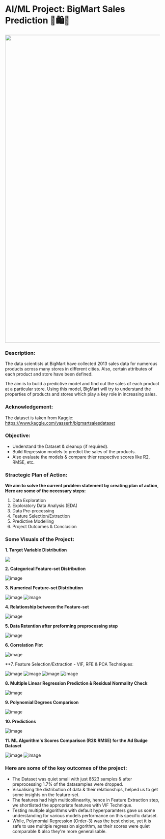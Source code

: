 # AI/ML Project: BigMart Sales Prediction 🏪🛍️🛒
<p align="center"><img src="https://user-images.githubusercontent.com/54996245/145608240-38d9cd36-4fb2-4ea6-aaf6-abbc8446fa2d.jpg" style="width: 1000px;"/></p>

### Description:

The data scientists at BigMart have collected 2013 sales data for numerous products across many stores in different cities. Also, certain attributes of each product and store have been defined. 

The aim is to build a predictive model and find out the sales of each product at a particular store.
Using this model, BigMart will try to understand the properties of products and stores which play a key role in increasing sales.

### Acknowledgement: 
The dataset is taken from Kaggle:\
https://www.kaggle.com/yasserh/bigmartsalesdataset

### Objective:
- Understand the Dataset & cleanup (if required).
- Build Regression models to predict the sales of the products.
- Also evaluate the models & compare thier respective scores like R2, RMSE, etc.

### Stractegic Plan of Action:
  
**We aim to solve the current problem statement by creating plan of action, Here are some of the necessary steps:**
1. Data Exploration
2. Exploratory Data Analysis (EDA)
3. Data Pre-processing
4. Feature Selection/Extraction
5. Predictive Modelling
6. Project Outcomes & Conclusion

### Some Visuals of the Project:
**1. Target Variable Distribution**

<p align="left"><img src="https://user-images.githubusercontent.com/54996245/146248720-5c0b43f2-c74b-4c98-b106-09e2c64a7d01.png" /></p>

**2. Categorical Feature-set Distribution**
  
![image](https://user-images.githubusercontent.com/54996245/146248730-2ffb50d3-3f14-4ce8-bfea-c36926165861.png)

**3. Numerical Feature-set Distribution**

![image](https://user-images.githubusercontent.com/54996245/146248771-767371ed-a2b4-4a16-ba3e-204b33ce4ad1.png)
![image](https://user-images.githubusercontent.com/54996245/146248787-be1e53df-0c72-4a6a-aa0a-501f919de28b.png)

**4. Relationship between the Feature-set**

![image](https://user-images.githubusercontent.com/54996245/146248804-a738086a-a887-494b-945a-475fe45cd322.png)

**5. Data Retention after preforming preprocessing step**

![image](https://user-images.githubusercontent.com/54996245/146248841-e45ac965-803b-4454-afc5-2646ca1429c7.png)

**6. Correlation Plot**
  
![image](https://user-images.githubusercontent.com/54996245/146248855-54e87d90-57a3-4d7a-83c4-567b0e3baf59.png)

**7. Feature Selection/Extraction - VIF, RFE & PCA Techniques:

![image](https://user-images.githubusercontent.com/54996245/146248879-d1e18afe-9347-4b2b-8af1-18ef7fd4a451.png)
![image](https://user-images.githubusercontent.com/54996245/146248896-40276b9e-821b-408f-976f-fec63686371d.png)
![image](https://user-images.githubusercontent.com/54996245/146248913-97c2bbe5-ec90-4ff4-a4d9-a9f68cce49b7.png)
![image](https://user-images.githubusercontent.com/54996245/146248935-b6f25999-8cec-4bbd-83ce-309f6fcf8a95.png)

**8. Multiple Linear Regression Prediction & Residual Normality Check**
  
![image](https://user-images.githubusercontent.com/54996245/146249029-29146a4e-4c3c-43d8-b4f8-34207c5f4ba4.png)

**9. Polynomial Degrees Comparison**

![image](https://user-images.githubusercontent.com/54996245/146249045-9e785414-b730-49ea-9d40-4c8e9c085faf.png)

**10. Predictions**

![image](https://user-images.githubusercontent.com/54996245/146249065-1cf886ef-2650-4ef0-889f-b41bdbf29ec3.png)

**11. ML Algorithm's Scores Comparison (R2& RMSE) for the Ad Budge Dataset**

![image](https://user-images.githubusercontent.com/54996245/146249091-77a7dee1-5470-4865-8a60-21fec31d4329.png)
![image](https://user-images.githubusercontent.com/54996245/146249109-8bbf8304-0355-4340-9ce1-175fac7de0f6.png)

### Here are some of the key outcomes of the project:
- The Dataset was quiet small with just 8523 samples & after preprocessing 1.7% of the datasamples were dropped. 
- Visualising the distribution of data & their relationships, helped us to get some insights on the feature-set.
- The features had high multicollinearity, hence in Feature Extraction step, we shortlisted the appropriate features with VIF Technique.
- Testing multiple algorithms with default hyperparamters gave us some understanding for various models performance on this specific dataset.
- While, Polynomial Regression (Order-3) was the best choise, yet it is safe to use multiple regression algorithm, as their scores were quiet comparable & also they're more generalisable.
